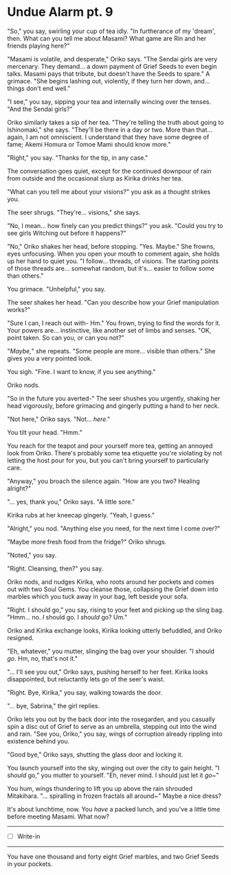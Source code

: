 # Undue Alarm pt. 9

"So," you say, swirling your cup of tea idly. "In furtherance of my 'dream', then. What can you tell me about Masami? What game are Rin and her friends playing here?"

"Masami is volatile, and desperate," Oriko says. "The Sendai girls are very mercenary. They demand... a down payment of Grief Seeds to even begin talks. Masami pays that tribute, but doesn't have the Seeds to spare." A grimace. "She begins lashing out, violently, if they turn her down, and... things don't end well."

"I see," you say, sipping your tea and internally wincing over the tenses. "And the Sendai girls?"

Oriko similarly takes a sip of her tea. "They're telling the truth about going to Ishinomaki," she says. "They'll be there in a day or two. More than that... again, I am not omniscient. I understand that they have some degree of fame; Akemi Homura or Tomoe Mami should know more."

"Right," you say. "Thanks for the tip, in any case."

The conversation goes quiet, except for the continued downpour of rain from outside and the occasional slurp as Kirika drinks her tea.

"What can you tell me about your visions?" you ask as a thought strikes you.

The seer shrugs. "They're... visions," she says.

"No, I mean... how finely can you predict things?" you ask. "Could you try to see girls Witching out before it happens?"

"No," Oriko shakes her head, before stopping. "Yes. Maybe." She frowns, eyes unfocusing. When you open your mouth to comment again, she holds up her hand to quiet you. "I follow\... threads, of visions. The starting points of those threads are... somewhat random, but it's... easier to follow some than others."

You grimace. "Unhelpful," you say.

The seer shakes her head. "Can *you* describe how your Grief manipulation works?"

"Sure I can, I reach out with- Hm." You frown, trying to find the words for it. Your powers are... instinctive, like another set of limbs and senses. "OK, point taken. So can you, or can you not?"

"*Maybe,*" she repeats. "Some people are more... visible than others." She gives you a very pointed look.

You sigh. "Fine. I want to know, if you see anything."

Oriko nods.

"So in the future you averted-" The seer shushes you urgently, shaking her head vigorously, before grimacing and gingerly putting a hand to her neck.

"Not here," Oriko says. "Not... *here*."

You tilt your head. "Hmm."

You reach for the teapot and pour yourself more tea, getting an annoyed look from Oriko. There's probably some tea etiquette you're violating by not letting the host pour for you, but you can't bring yourself to particularly care.

"Anyway," you broach the silence again. "How are you two? Healing alright?"

"... yes, thank you," Oriko says. "A little sore."

Kirika rubs at her kneecap gingerly. "Yeah, I guess."

"Alright," you nod. "Anything else you need, for the next time I come over?"

"Maybe more fresh food from the fridge?" Oriko shrugs.

"Noted," you say.

"Right. Cleansing, then?" you say.

Oriko nods, and nudges Kirika, who roots around her pockets and comes out with two Soul Gems. You cleanse those, collapsing the Grief down into marbles which you tuck away in your bag, left beside your sofa.

"Right. I should go," you say, rising to your feet and picking up the sling bag. "Hmm... no. *I* should go. I *should* go? Um."

Oriko and Kirika exchange looks, Kirika looking utterly befuddled, and Oriko resigned.

"Eh, whatever," you mutter, slinging the bag over your shoulder. "I should *go*. Hm, no, that's not it."

"... I'll see you out," Oriko says, pushing herself to her feet. Kirika looks disappointed, but reluctantly lets go of the seer's waist.

"Right. Bye, Kirika," you say, walking towards the door.

"... bye, Sabrina," the girl replies.

Oriko lets you out by the back door into the rosegarden, and you casually spin a disc out of Grief to serve as an umbrella, stepping out into the wind and rain. "See you, Oriko," you say, wings of corruption already rippling into existence behind you.

"Good bye," Oriko says, shutting the glass door and locking it.

You launch yourself into the sky, winging out over the city to gain height. "I sh*ould* go," you mutter to yourself. "Eh, never mind. I should just let it *go\~*"

You hum, wings thundering to lift you up above the rain shrouded Mitakihara. "... spiralling in frozen fractals all around\~" Maybe a nice dress?

It's about lunchtime, now. You *have* a packed lunch, and you've a little time before meeting Masami. What now?

---

- [ ] Write-in

---

You have one thousand and forty eight Grief marbles, and two Grief Seeds in your pockets.
